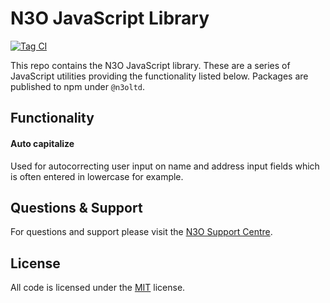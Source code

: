 # N3O JavaScript Library

[![Tag CI](https://github.com/n3oltd/n3ojs/actions/workflows/tag-ci.yml/badge.svg)](https://github.com/n3oltd/n3ojs/actions/workflows/tag-ci.yml)

This repo contains the N3O JavaScript library. These are a series of JavaScript utilities providing the functionality listed below. Packages are published to npm under `@n3oltd`.

## Functionality
#### Auto capitalize
Used for autocorrecting user input on name and address input fields which is often entered in lowercase for example.

## Questions & Support
For questions and support please visit the [N3O Support Centre](https://support.n3o.ltd/).

## License
All code is licensed under the [MIT](LICENSE.md) license.

